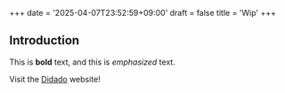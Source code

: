 +++
date = '2025-04-07T23:52:59+09:00'
draft = false
title = 'Wip'
+++
## Introduction

This is **bold** text, and this is *emphasized* text.

Visit the [Didado](/) website!
